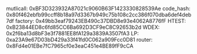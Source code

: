 mutlicall: 0xBF3D323932A87021c9060B63F1423330828539Ae
code_hash: 0x80f462ebfb99ccff8b18a97d3367b949c75b108c2cc386f070dba6def4deb7df
factory: 0x49bb3eaf79243EB490c37DBD8e93e4062A8776fF
HTEST: 0xB23844ED8c6fd85CC6Ba692D3CF9eC8C92653b2d
WDEX: 0x2f6ba13d8bF3e3f7881EE8fA129a3839A3507fA3
LP: 0xa23A9e67D03bD429a33f41fd0C062a909Fcc0D81
router: 0x8Fd4e01EBe7fC7965cf0e3eaC451e4BE89fF9cCA
